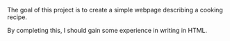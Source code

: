 The goal of this project is to create a simple webpage describing a cooking recipe.

By completing this, I should gain some experience in writing in HTML.
